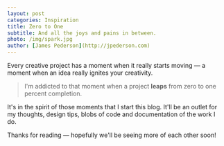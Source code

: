 ```yaml
---
layout: post
categories: Inspiration
title: Zero to One
subtitle: And all the joys and pains in between.
photo: /img/spark.jpg
author: [James Pederson](http://jpederson.com)
---
```


Every creative project has a moment when it really starts moving &mdash; a moment when an idea really ignites your creativity.

> I'm addicted to that moment when a project **leaps** from zero to one percent completion.

It's in the spirit of those moments that I start this blog. It'll be an outlet for my thoughts, design tips, blobs of code and documentation of the work I do.

Thanks for reading &mdash; hopefully we'll be seeing more of each other soon!
